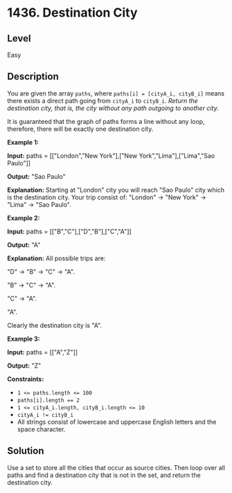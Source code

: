 # 1436. Destination City
## Level
Easy

## Description
You are given the array `paths`, where `paths[i] = [cityA_i, cityB_i]` means there exists a direct path going from `cityA_i` to `cityB_i`. *Return the destination city, that is, the city without any path outgoing to another city.*

It is guaranteed that the graph of paths forms a line without any loop, therefore, there will be exactly one destination city.

**Example 1:**

**Input:** paths = [["London","New York"],["New York","Lima"],["Lima","Sao Paulo"]]

**Output:** "Sao Paulo" 

**Explanation:** Starting at "London" city you will reach "Sao Paulo" city which is the destination city. Your trip consist of: "London" -> "New York" -> "Lima" -> "Sao Paulo".

**Example 2:**

**Input:** paths = [["B","C"],["D","B"],["C","A"]]

**Output:** "A"

**Explanation:** All possible trips are:

"D" -> "B" -> "C" -> "A".

"B" -> "C" -> "A".

"C" -> "A".

"A".

Clearly the destination city is "A".

**Example 3:**

**Input:** paths = [["A","Z"]]

**Output:** "Z"

**Constraints:**

* `1 <= paths.length <= 100`
* `paths[i].length == 2`
* `1 <= cityA_i.length, cityB_i.length <= 10`
* `cityA_i != cityB_i`
* All strings consist of lowercase and uppercase English letters and the space character.

## Solution
Use a set to store all the cities that occur as source cities. Then loop over all paths and find a destination city that is not in the set, and return the destination city.

